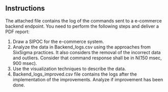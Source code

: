 ## Instructions

The attached file contains the log of the commands sent to a e-commerce backend endpoint. You need to perform the following steps and deliver a PDF report:

1. Draw a SIPOC for the e-commerce system.
2. Analyze the data in Backend_logs.csv using the approaches from SixSigma practices. It also considers the removal of the incorrect data and outliers. Consider that command response shall be in N(150 msec, 900 msec).
3. Use the visualization techniques to describe the data.
4. Backend_logs_improved.csv file contains the logs after the implementation of the improvements. Analyze if improvement has been done.
